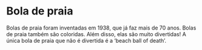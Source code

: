 # Bola de praia

Bolas de praia foram inventadas em 1938, que já faz mais de 70 anos. Bolas de
praia também são coloridas. Além disso, elas são muito divertidas! A única bola
de praia que não é divertida é a ‘beach ball of death’.

